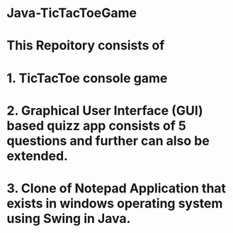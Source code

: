 # Java-TicTacToeGame
# This Repoitory consists of 
# 1. TicTacToe console game  
# 2. Graphical User Interface (GUI) based quizz app consists of 5 questions and further can also be extended.
# 3. Clone of Notepad Application that exists in windows operating system using Swing in Java.

